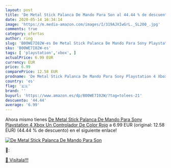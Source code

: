 ```yaml
---
layout: post
title: 'De Metal Stick Palanca De Mando Para Son al 44.44 % de descuento'
date: 2020-05-14 16:34:14
image: 'https://m.media-amazon.com/images/I/319AJXIwGrL._SL200_.jpg'
comments: true
category: ofertas
author: ring
slug: 'B00WE7I02W-es De Metal Stick Palanca De Mando Para Sony Playstation 4...'
sku: 'B00WE7I02W-es'
tags: [ 'playstation','xbox', ]
actualPrice: 6.99 EUR
currency: EUR
price: 6.99
comparePrice: 12.58 EUR
prodname: 'De Metal Stick Palanca De Mando Para Sony Playstation 4 Xbox Un Controlador De Color Rojo'
country: 'es'
flag: '🇪🇸'
brand: ''
buyurl: 'https://www.amazon.es/dp/B00WE7I02W/?tag=tolees-21'
descuento: '44.44'
average: '6.99'
---
```


Ahora mismo tienes [De Metal Stick Palanca De Mando Para Sony Playstation 4 Xbox Un Controlador De Color Rojo](https://www.amazon.es/dp/B00WE7I02W/?tag=tolees-21) a 6.99 EUR (original: 12.58 EUR) (44.44 %  de descuento) en el siguiente enlace!

[![De Metal Stick Palanca De Mando Para Son](https://m.media-amazon.com/images/I/319AJXIwGrL._SL200_.jpg)](https://www.amazon.es/dp/B00WE7I02W/?tag=tolees-21)

🔎:


[🛒 Visítala!!!](https://www.amazon.es/dp/B00WE7I02W/?tag=tolees-21)
